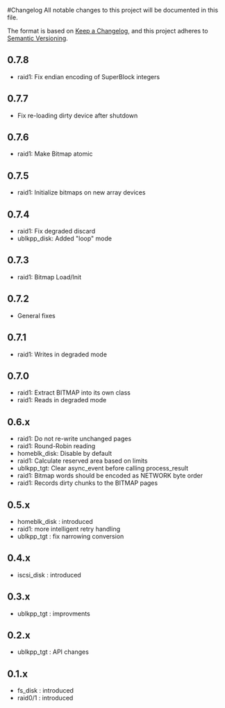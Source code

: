 #Changelog
All notable changes to this project will be documented in this file.

The format is based on [Keep a Changelog](https://keepachangelog.com/en/1.0.0/),
and this project adheres to [Semantic Versioning](https://semver.org/spec/v2.0.0.html).

## 0.7.8
- raid1: Fix endian encoding of SuperBlock integers

## 0.7.7
- Fix re-loading dirty device after shutdown

## 0.7.6
- raid1: Make Bitmap atomic

## 0.7.5
- raid1: Initialize bitmaps on new array devices

## 0.7.4
- raid1: Fix degraded discard
- ublkpp_disk: Added "loop" mode

## 0.7.3
- raid1: Bitmap Load/Init

## 0.7.2
- General fixes

## 0.7.1
- raid1: Writes in degraded mode

## 0.7.0
- raid1: Extract BITMAP into its own class
- raid1: Reads in degraded mode

## 0.6.x
- raid1: Do not re-write unchanged pages
- raid1: Round-Robin reading
- homeblk_disk: Disable by default
- raid1: Calculate reserved area based on limits
- ublkpp_tgt: Clear async_event before calling process_result
- raid1: Bitmap words should be encoded as NETWORK byte order
- raid1: Records dirty chunks to the BITMAP pages

## 0.5.x
- homeblk_disk : introduced
- raid1: more intelligent retry handling
- ublkpp_tgt : fix narrowing conversion

## 0.4.x
- iscsi_disk : introduced

## 0.3.x
- ublkpp_tgt : improvments

## 0.2.x
- ublkpp_tgt : API changes

## 0.1.x
- fs_disk : introduced
- raid0/1 : introduced
